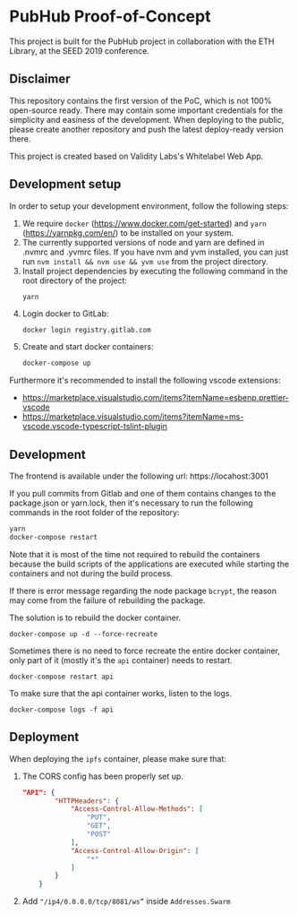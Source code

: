 # PubHub Proof-of-Concept

This project is built for the PubHub project in collaboration with the ETH Library, at the SEED 2019 conference.

## Disclaimer

This repository contains the first version of the PoC, which is not 100% open-source ready.
There may contain some important credentials for the simplicity and easiness of the development.
When deploying to the public, please create another repository and push the latest deploy-ready version there.

This project is created based on Validity Labs's Whitelabel Web App.

## Development setup

In order to setup your development environment, follow the following steps:

1. We require `docker` (https://www.docker.com/get-started) and `yarn` (https://yarnpkg.com/en/) to be installed on your system.
2. The currently supported versions of node and yarn are defined in .nvmrc and .yvmrc files. If you have nvm and yvm installed, you can just run `nvm install && nvm use && yvm use` from the project directory.
3. Install project dependencies by executing the following command in the root directory of the project:
   ```sh
   yarn
   ```
4. Login docker to GitLab:
   ```
   docker login registry.gitlab.com
   ```
5. Create and start docker containers:
   ```sh
   docker-compose up
   ```

Furthermore it's recommended to install the following vscode extensions:

- https://marketplace.visualstudio.com/items?itemName=esbenp.prettier-vscode
- https://marketplace.visualstudio.com/items?itemName=ms-vscode.vscode-typescript-tslint-plugin

## Development

The frontend is available under the following url: https://locahost:3001

If you pull commits from Gitlab and one of them contains changes to the package.json or yarn.lock, then it's necessary to run the following commands in the root folder of the repository:

```sh
yarn
docker-compose restart
```

Note that it is most of the time not required to rebuild the containers because the build scripts of the applications are executed while starting the containers and not during the build process.

If there is error message regarding the node package `bcrypt`, the reason may come from the failure of rebuilding the package.

The solution is to rebuild the docker container.

```
docker-compose up -d --force-recreate
```

Sometimes there is no need to force recreate the entire docker container, only part of it (mostly it's the `api` container) needs to restart.

```
docker-compose restart api
```

To make sure that the api container works, listen to the logs.

```
docker-compose logs -f api
```

## Deployment

When deploying the `ipfs` container, please make sure that: 
1. The CORS config has been properly set up.
    ```json
    "API": {
            "HTTPHeaders": {
                "Access-Control-Allow-Methods": [
                    "PUT",
                    "GET",
                    "POST"
                ],
                "Access-Control-Allow-Origin": [
                    "*"
                ]
            }
        }
    ```
2. Add `"/ip4/0.0.0.0/tcp/8081/ws”` inside `Addresses.Swarm`